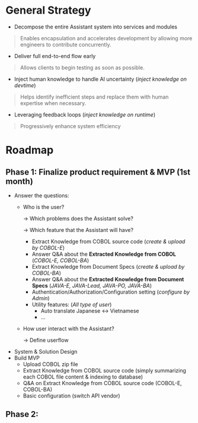 # General Strategy
- Decompose the entire Assistant system into services and modules
> Enables encapsulation and accelerates development by allowing more engineers to contribute concurrently.
- Deliver full end-to-end flow early
> Allows clients to begin testing as soon as possible.
- Inject human knowledge to handle AI uncertainty (_inject knowledge on devtime_)
> Helps identify inefficient steps and replace them with human expertise when necessary.
- Leveraging feedback loops (_inject knowledge on runtime_)
> Progressively enhance system efficiency

# Roadmap
## Phase 1: Finalize product requirement & MVP (1st month)
- Answer the questions:
    - Who is the user?
      
      -> Which problems does the Assistant solve?
      
      -> Which feature that the Assistant will have?
        - Extract Knowledge from COBOL source code (_create & upload by COBOL-E_)
        - Answer Q&A about the **Extracted Knowledge from COBOL** (_COBOL-E, COBOL-BA_)
        - Extract Knowledge from Document Specs (_create & upload by COBOL-BA_)
        - Answer Q&A about the **Extracted Knowledge from Document Specs** (_JAVA-E, JAVA-Lead, JAVA-PO, JAVA-BA_)
        - Authentication/Authorization/Configuration setting (_configure by Admin_)
        - Utility features: (_All type of user_)
            - Auto translate Japanese <-> Vietnamese
            - ...
            
    - How user interact with the Assistant?
      
      -> Define userflow
- System & Solution Design
- Build MVP
    - Upload COBOL zip file 
    - Extract Knowledge from COBOL source code (simply summarizing each COBOL file content & indexing to database) 
    - Q&A on Extract Knowledge from COBOL source code (COBOL-E, COBOL-BA) 
    - Basic configuration (switch API vendor) 

## Phase 2: 
